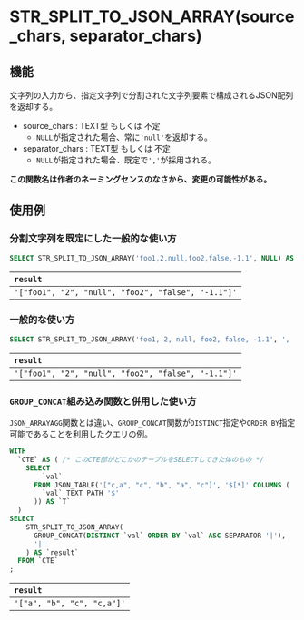 # STR_SPLIT_TO_JSON_ARRAY(source_chars, separator_chars)

## 機能

文字列の入力から、指定文字列で分割された文字列要素で構成されるJSON配列を返却する。

- source_chars : TEXT型 もしくは 不定
  - `NULL`が指定された場合、常に`'null'`を返却する。
- separator_chars : TEXT型 もしくは 不定
  - `NULL`が指定された場合、既定で`','`が採用される。

**この関数名は作者のネーミングセンスのなさから、変更の可能性がある。**

## 使用例

### 分割文字列を既定にした一般的な使い方

```SQL
SELECT STR_SPLIT_TO_JSON_ARRAY('foo1,2,null,foo2,false,-1.1', NULL) AS `result`;
```

| `result` |
|:--|
| `'["foo1", "2", "null", "foo2", "false", "-1.1"]'` |

### 一般的な使い方

```SQL
SELECT STR_SPLIT_TO_JSON_ARRAY('foo1, 2, null, foo2, false, -1.1', ', ') AS `result`;
```

| `result` |
|:--|
| `'["foo1", "2", "null", "foo2", "false", "-1.1"]'` |

### `GROUP_CONCAT`組み込み関数と併用した使い方

`JSON_ARRAYAGG`関数とは違い、`GROUP_CONCAT`関数が`DISTINCT`指定や`ORDER BY`指定可能であることを利用したクエリの例。

```SQL
WITH
  `CTE` AS ( /* このCTE部がどこかのテーブルをSELECTしてきた体のもの */
    SELECT
        `val`
      FROM JSON_TABLE('["c,a", "c", "b", "a", "c"]', '$[*]' COLUMNS (
        `val` TEXT PATH '$'
      )) AS `T`
  )
SELECT
    STR_SPLIT_TO_JSON_ARRAY(
      GROUP_CONCAT(DISTINCT `val` ORDER BY `val` ASC SEPARATOR '|'),
      '|'
    ) AS `result`
  FROM `CTE`
;
```

| `result` |
|:--|
| `'["a", "b", "c", "c,a"]'` |
